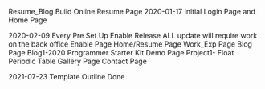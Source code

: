 Resume_Blog
Build Online Resume Page
2020-01-17 Initial Login Page and Home Page

2020-02-09 Every Pre Set Up Enable Release
ALL update will require work on the back office
Enable Page
Home/Resume Page
Work_Exp Page
Blog Page
Blog1-2020 Programmer Starter Kit
Demo Page
Project1- Float Periodic Table
Gallery Page
Contact Page

2021-07-23
Template Outline Done
